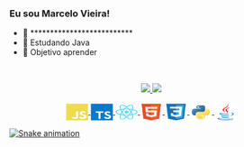 ### Eu sou  Marcelo Vieira!

- 🔭 **************************
- 🌱 Estudando Java
- 👯 Objetivo aprender
##
<br>
<div align="center">
  <a href="https://github.com/cecelo01">
  <img height="180em" src="https://github-readme-stats.vercel.app/api?username=cecelo01&show_icons=true&theme=merko&include_all_commits=true&count_private=true"/>
  <img height="180em" src="https://github-readme-stats.vercel.app/api/top-langs/?username=cecelo01&layout=compact&langs_count=7&theme=merko"/>
</div>

<br>
<div align="center" style="display: inline_block">
  <img align="center" alt=Js" height="30" width="40" src="https://raw.githubusercontent.com/devicons/devicon/master/icons/javascript/javascript-plain.svg">
  <img align="center" alt="Ts" height="30" width="40" src="https://raw.githubusercontent.com/devicons/devicon/master/icons/typescript/typescript-plain.svg">
  <img align="center" alt="React" height="30" width="40" src="https://raw.githubusercontent.com/devicons/devicon/master/icons/react/react-original.svg">
  <img align="center" alt="HTML" height="30" width="40" src="https://raw.githubusercontent.com/devicons/devicon/master/icons/html5/html5-original.svg">
  <img align="center" alt="CSS" height="30" width="40" src="https://raw.githubusercontent.com/devicons/devicon/master/icons/css3/css3-original.svg">
  <img align="center" alt="Python" height="30" width="40" src="https://raw.githubusercontent.com/devicons/devicon/master/icons/python/python-original.svg">
  <img align="center" alt="Java" height="30" width="40" src="https://raw.githubusercontent.com/devicons/devicon/master/icons/java/java-original.svg">
</div>

 ![Snake animation](https://github.com/cecelo01/cecelo01/blob/output/github-contribution-grid-snake.svg)
